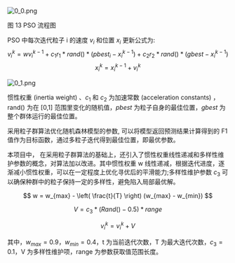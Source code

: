 ![0_0.png](0_0.png)

图 13 PSO 流程图

PSO 中每次迭代粒子 i 的速度 $v_i$ 和位置 $x_i$ 更新公式为:
$$
v_i^k = wv_i^{k-1} + c_1 r_1 * rand() * (pbest_i - x_i^{k-1}) + c_2 r_2 * rand() * (gbest - x_i^{k-1})
$$
$$
x_i^k = x_i^{k-1} + v_i^k
$$

![0_1.png](0_1.png)

惯性权重 (inertia weight) 、$c_1$ 和 $c_2$ 为加速常数 (acceleration constants) ，rand() 为在 [0,1] 范围里变化的随机值，$pbest$ 为粒子自身的最佳位置，$gbest$ 为整个群体运行的最佳位置。

采用粒子群算法优化随机森林模型的参数, 可以将模型返回预测结果计算得到的 F1 值作为目标函数，通过多粒子迭代得到最佳位置，即最优参数。

本项目中， 在采用粒子群算法的基础上，还引入了惯性权重线性递减和多样性维护参数的概念，对算法加以改进。其中惯性权重 w 线性递减，根据迭代进度，逐渐减小惯性权重，可以在一定程度上优化寻优后的平滑能力;多样性维护参数 $c_3$ 可以确保种群中的粒子保持一定的多样性，避免陷入局部最优解。

$$
w = w_{max} - \left( \frac{t}{T} \right) (w_{max} - w_{min})
$$

$$
V = c_3 * (Rand() - 0.5) * range
$$

$$
v_i^k = v_i^k + V
$$

其中，$w_{max} = 0.9$，$w_{min} = 0.4$，t 为当前迭代次数，T 为最大迭代次数，$c_3 = 0.1$，V 为多样性维护项，range 为参数获取值范围长度。